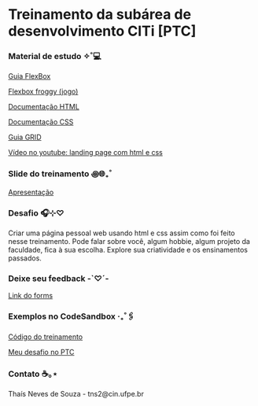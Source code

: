 <h1>Treinamento da subárea de desenvolvimento CITi [PTC]</h1>

<h3>Material de estudo ✧˚💻</h3>

<a href="https://css-tricks.com/snippets/css/a-guide-to-flexbox/">Guia FlexBox</a>

<a href="https://flexboxfroggy.com/#pt-br">Flexbox froggy (jogo)</a>

<a href="https://developer.mozilla.org/en-US/docs/Web/HTML">Documentação HTML</a>

<a href="https://developer.mozilla.org/pt-BR/docs/Web/CSS">Documentação CSS</a>

<a href="https://css-tricks.com/snippets/css/complete-guide-grid/">Guia GRID</a>

<a href="https://youtu.be/llF6vD-RljE?feature=shared">Vídeo no youtube: landing page com html e css</a>

<h3>Slide do treinamento ꩜🌐₊˚</h3>
<a href="https://www.figma.com/file/TOWdN4zP97vPuwpP7yTzQ3/Treinamento-desenvolvimento-%5BPTC%5D?type=design&node-id=0%3A1&mode=design&t=XN74Hn0rOYX1DN60-1">Apresentação</a>

<h3>Desafio 🎧⊹♡</h3>
<p>Criar uma página pessoal web usando html e css assim como foi feito nesse treinamento.
 Pode falar sobre você, algum hobbie, algum projeto da faculdade, fica à sua escolha. Explore 
sua criatividade e os ensinamentos passados.</p>

<h3>Deixe seu feedback -`♡´-</h3>
<a href="https://forms.gle/4HGDW16xTWpd31WVA">Link do forms</a>

<h3>Exemplos no CodeSandbox ‧₊˚🖇️</h3>
<a href="https://codesandbox.io/p/devbox/treinamento-dev-ptc-fs3dyw?file=%2Findex.html">Código do treinamento</a>

<a href="https://codesandbox.io/p/sandbox/desafio-g49pj4?file=%2Findex.html">Meu desafio no PTC</a>

<h3>Contato ☕️｡⋆</h3>
<p>Thaís Neves de Souza - tns2@cin.ufpe.br</p>
